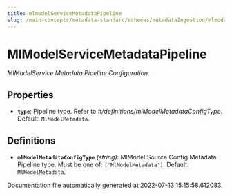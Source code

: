 ```yaml
---
title: mlmodelServiceMetadataPipeline
slug: /main-concepts/metadata-standard/schemas/metadataIngestion/mlmodelservicemetadatapipeline
---
```


# MlModelServiceMetadataPipeline

*MlModelService Metadata Pipeline Configuration.*

## Properties

- **`type`**: Pipeline type. Refer to *#/definitions/mlModelMetadataConfigType*. Default: `MlModelMetadata`.
## Definitions

- **`mlModelMetadataConfigType`** *(string)*: MlModel Source Config Metadata Pipeline type. Must be one of: `['MlModelMetadata']`. Default: `MlModelMetadata`.


Documentation file automatically generated at 2022-07-13 15:15:58.612083.
